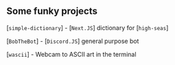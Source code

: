 
## Some funky projects
[`simple-dictionary`] - [`Next.JS`] dictionary for [`high-seas`]

[`BobTheBot`] - [`Discord.JS`] general purpose bot

[`wascii`] - Webcam to ASCII art in the terminal

<!-- End of socials-->
